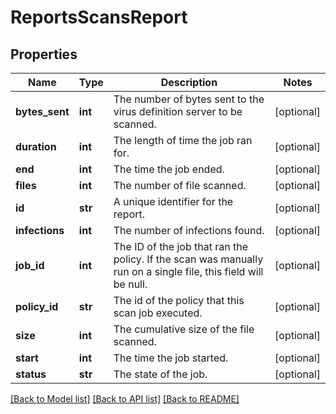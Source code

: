 # ReportsScansReport

## Properties
Name | Type | Description | Notes
------------ | ------------- | ------------- | -------------
**bytes_sent** | **int** | The number of bytes sent to the virus definition server to be scanned. | [optional] 
**duration** | **int** | The length of time the job ran for. | [optional] 
**end** | **int** | The time the job ended. | [optional] 
**files** | **int** | The number of file scanned. | [optional] 
**id** | **str** | A unique identifier for the report. | [optional] 
**infections** | **int** | The number of infections found. | [optional] 
**job_id** | **int** | The ID of the job that ran the policy.  If the scan was manually run on a single file, this field will be null. | [optional] 
**policy_id** | **str** | The id of the policy that this scan job executed. | [optional] 
**size** | **int** | The cumulative size of the file scanned. | [optional] 
**start** | **int** | The time the job started. | [optional] 
**status** | **str** | The state of the job. | [optional] 

[[Back to Model list]](../README.md#documentation-for-models) [[Back to API list]](../README.md#documentation-for-api-endpoints) [[Back to README]](../README.md)


